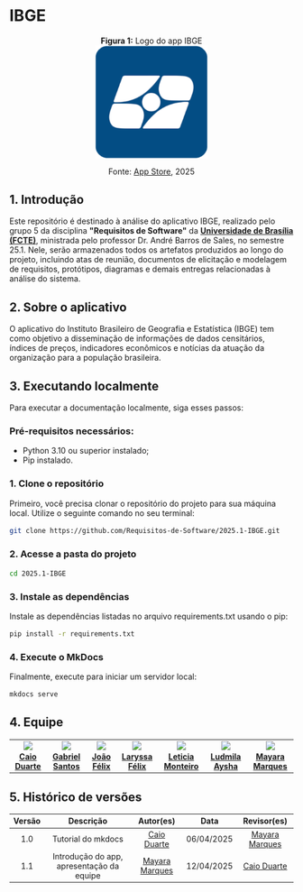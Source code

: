 # IBGE

<div align="center">
<p style="text-align: center; margin: auto"><b>Figura 1:</b> Logo do app IBGE</p>
<img src="docs/assets/logo_ibge.png" width="200px;" alt="Erro ao carregar imagem" style="display: block; margin: 0 auto;">
<p style="text-align: center; margin: 1 auto">Fonte: <a href="https://apps.apple.com/br/app/ibge/id1046974846">App Store</a>, 2025</p>
</div>

## 1. Introdução
Este repositório é destinado à análise do aplicativo IBGE, realizado pelo grupo 5 da disciplina <b>"Requisitos de Software"</b> da <b><a href="https://fcte.unb.br/">Universidade de Brasília (FCTE)</a></b>, ministrada pelo professor Dr. André Barros de Sales, no semestre 25.1. Nele, serão armazenados todos os artefatos produzidos ao longo do projeto, incluindo atas de reunião, documentos de elicitação e modelagem de requisitos, protótipos, diagramas e demais entregas relacionadas à análise do sistema.  

## 2. Sobre o aplicativo
O aplicativo do Instituto Brasileiro de Geografia e Estatística (IBGE) tem como objetivo a disseminação de informações de dados censitários, índices de preços, indicadores econômicos e notícias da atuação da organização para a população brasileira.

## 3. Executando localmente
Para executar a documentação localmente, siga esses passos:

### Pré-requisitos necessários:
- Python 3.10 ou superior instalado;
- Pip instalado.

### 1. Clone o repositório
Primeiro, você precisa clonar o repositório do projeto para sua máquina local. Utilize o seguinte comando no seu terminal:

```bash
git clone https://github.com/Requisitos-de-Software/2025.1-IBGE.git
```

### 2. Acesse a pasta do projeto

```bash
cd 2025.1-IBGE
```
### 3. Instale as dependências

Instale as dependências listadas no arquivo requirements.txt usando o pip:

```bash
pip install -r requirements.txt
```
### 4. Execute o MkDocs

Finalmente, execute para iniciar um servidor local: 

```bash
mkdocs serve
```

## 4. Equipe
<table align="center">
  <tr>
    <td align="center">
      <img src="https://avatars.githubusercontent.com/u/134105981?v=4" width=100><br>
      <b><a href="https://github.com/caioduart3">Caio Duarte</a></b><br>
    </td>
    <td align="center">
      <img src="https://avatars.githubusercontent.com/u/144184007?v=4" width=100><br>
      <b><a href="https://github.com/GabrielSPinto">Gabriel Santos</a></b><br>
    </td>
    <td align="center">
      <img src="https://avatars.githubusercontent.com/u/144493751?v=4" width=100><br>
      <b><a href="https://github.com/joaofmoreiraa">João Félix</a></b><br>
    </td>
    <td align="center">
      <img src="https://avatars.githubusercontent.com/u/143897458?v=4" width=100><br>
      <b><a href="https://github.com/felixlaryssa">Laryssa Félix</a></b><br>
    </td>
    <td align="center">
      <img src="https://avatars.githubusercontent.com/u/152661076?v=4" width=100><br>
      <b><a href="https://github.com/LeticiaMonteiroo">Leticia Monteiro</a></b><br>
    </td>
    <td align="center">
      <img src="https://avatars.githubusercontent.com/u/91512745?v=4" width=100><br>
      <b><a href="https://github.com/ludmilaaysha">Ludmila Aysha</a></b><br>
    </td>
    <td align="center">
      <img src="https://avatars.githubusercontent.com/u/144369305?v=4" width=100><br>
      <b><a href="https://github.com/maymarquee">Mayara Marques</a></b><br>
    </td>
  </tr>

</table>

## 5. Histórico de versões
| Versão |Descrição     |Autor(es)                                       |Data    |Revisor(es)|
|:-:     | :-:          | :-:                                        | :-:        |:-:|
|1.0     |Tutorial do mkdocs|[Caio Duarte](https://github.com/caioduart3)| 06/04/2025 | [Mayara Marques](https://github.com/maymarquee)  |
|1.1     |Introdução do app, apresentação da equipe|[Mayara Marques](https://github.com/maymarquee)| 12/04/2025 | [Caio Duarte](https://github.com/caioduart3)| 12/04/2025 |
